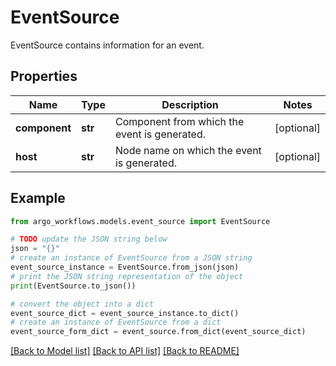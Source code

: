 # EventSource

EventSource contains information for an event.

## Properties

Name | Type | Description | Notes
------------ | ------------- | ------------- | -------------
**component** | **str** | Component from which the event is generated. | [optional] 
**host** | **str** | Node name on which the event is generated. | [optional] 

## Example

```python
from argo_workflows.models.event_source import EventSource

# TODO update the JSON string below
json = "{}"
# create an instance of EventSource from a JSON string
event_source_instance = EventSource.from_json(json)
# print the JSON string representation of the object
print(EventSource.to_json())

# convert the object into a dict
event_source_dict = event_source_instance.to_dict()
# create an instance of EventSource from a dict
event_source_form_dict = event_source.from_dict(event_source_dict)
```
[[Back to Model list]](../README.md#documentation-for-models) [[Back to API list]](../README.md#documentation-for-api-endpoints) [[Back to README]](../README.md)


